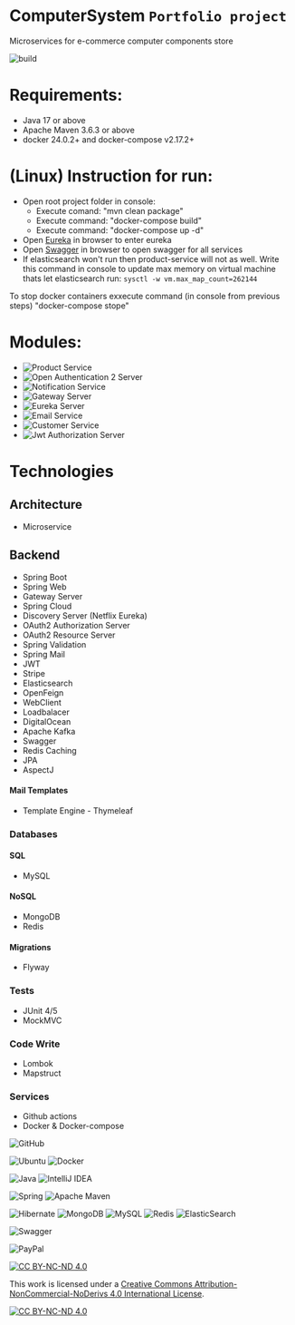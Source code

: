 # ComputerSystem ``Portfolio project``
Microservices for e-commerce computer components store

![build](https://img.shields.io/github/actions/workflow/status/iNikitaGricenko/ComputerSystem/build.yml?style=for-the-badge/badge.svg)
<br>

# Requirements:
- Java 17 or above
- Apache Maven 3.6.3 or above
- docker 24.0.2+ and docker-compose v2.17.2+

# (Linux) Instruction for run: 
* Open root project folder in console:
  - Execute comand: "mvn clean package"
  - Execute command: "docker-compose build"
  - Execute command: "docker-compose up -d"
* Open [Eureka](http://localhost:8761/) in browser to enter eureka
* Open [Swagger](http://localhost:8080/webjars/swagger-ui/index.html) in browser to open swagger for all services
* If elasticsearch won't run then product-service will not as well. Write this command in console to update max memory on virtual machine thats let elasticsearch run: `sysctl -w vm.max_map_count=262144`

To stop docker containers exxecute command (in console from previous steps) "docker-compose stope"

# Modules:
* ![Product Service](ProductService)
* ![Open Authentication 2 Server](OAuth2)
* ![Notification Service](NotificationService)
* ![Gateway Server](Gateway)
* ![Eureka Server](Eureka)
* ![Email Service](EmailServiceM)
* ![Customer Service](CustomerService)
* ![Jwt Authorization Server](AuthorizationServer)

# Technologies

## Architecture
* Microservice

## Backend
* Spring Boot
* Spring Web
* Gateway Server
* Spring Cloud
* Discovery Server (Netflix Eureka)
* OAuth2 Authorization Server
* OAuth2 Resource Server
* Spring Validation
* Spring Mail
* JWT
* Stripe
* Elasticsearch
* OpenFeign
* WebClient
* Loadbalacer
* DigitalOcean
* Apache Kafka
* Swagger
* Redis Caching
* JPA
* AspectJ

#### Mail Templates
* Template Engine - Thymeleaf

### Databases
#### SQL
* MySQL

#### NoSQL
* MongoDB
* Redis

#### Migrations
* Flyway

### Tests
* JUnit 4/5
* MockMVC

### Code Write
* Lombok
* Mapstruct

### Services
* Github actions
* Docker & Docker-compose

![GitHub](https://img.shields.io/badge/github-%23121011.svg?style=for-the-badge&logo=github&logoColor=white)

![Ubuntu](https://img.shields.io/badge/Ubuntu-E95420?style=for-the-badge&logo=ubuntu&logoColor=white)
![Docker](https://img.shields.io/badge/docker-%230db7ed.svg?style=for-the-badge&logo=docker&logoColor=white)

![Java](https://img.shields.io/badge/java-%23ED8B00.svg?style=for-the-badge&logo=openjdk&logoColor=white)
![IntelliJ IDEA](https://img.shields.io/badge/IntelliJIDEA-000000.svg?style=for-the-badge&logo=intellij-idea&logoColor=white)

![Spring](https://img.shields.io/badge/spring-%236DB33F.svg?style=for-the-badge&logo=spring&logoColor=white)
![Apache Maven](https://img.shields.io/badge/Apache%20Maven-C71A36?style=for-the-badge&logo=Apache%20Maven&logoColor=white)

![Hibernate](https://img.shields.io/badge/Hibernate-59666C?style=for-the-badge&logo=Hibernate&logoColor=white)
![MongoDB](https://img.shields.io/badge/MongoDB-%234ea94b.svg?style=for-the-badge&logo=mongodb&logoColor=white)
![MySQL](https://img.shields.io/badge/mysql-%2300f.svg?style=for-the-badge&logo=mysql&logoColor=white)
![Redis](https://img.shields.io/badge/redis-%23DD0031.svg?style=for-the-badge&logo=redis&logoColor=white)
![ElasticSearch](https://img.shields.io/badge/-ElasticSearch-005571?style=for-the-badge&logo=elasticsearch)

![Swagger](https://img.shields.io/badge/-Swagger-%23Clojure?style=for-the-badge&logo=swagger&logoColor=white)

![PayPal](https://img.shields.io/badge/PayPal-00457C?style=for-the-badge&logo=paypal&logoColor=white)


[![CC BY-NC-ND 4.0][cc-by-nc-nd-shield]][cc-by-nc-nd]

This work is licensed under a
[Creative Commons Attribution-NonCommercial-NoDerivs 4.0 International License][cc-by-nc-nd].

[![CC BY-NC-ND 4.0][cc-by-nc-nd-image]][cc-by-nc-nd]

[cc-by-nc-nd]: http://creativecommons.org/licenses/by-nc-nd/4.0/
[cc-by-nc-nd-image]: https://licensebuttons.net/l/by-nc-nd/4.0/88x31.png
[cc-by-nc-nd-shield]: https://img.shields.io/badge/License-CC%20BY--NC--ND%204.0-lightgrey.svg
